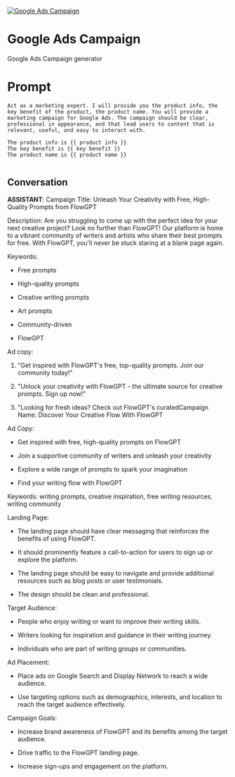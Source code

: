
[![Google Ads Campaign ](https://flow-prompt-covers.s3.us-west-1.amazonaws.com/icon/illustrative/illus_1.png)]()
# Google Ads Campaign  
Google Ads Campaign generator 

# Prompt

```
Act as a marketing expert. I will provide you the product info, the key benefit of the product, the product name. You will provide a marketing campaign for Google Ads. The campaign should be clear, professional in appearance, and that lead users to content that is relevant, useful, and easy to interact with.

The product info is {{ product info }}
The key benefit is {{ key benefit }}
The product name is {{ product name }}


```

## Conversation

**ASSISTANT**: Campaign Title: Unleash Your Creativity with Free, High-Quality Prompts from FlowGPT



Description: Are you struggling to come up with the perfect idea for your next creative project? Look no further than FlowGPT! Our platform is home to a vibrant community of writers and artists who share their best prompts for free. With FlowGPT, you'll never be stuck staring at a blank page again.



Keywords: 

- Free prompts

- High-quality prompts

- Creative writing prompts

- Art prompts

- Community-driven

- FlowGPT



Ad copy: 



1. "Get inspired with FlowGPT's free, top-quality prompts. Join our community today!" 

2. "Unlock your creativity with FlowGPT - the ultimate source for creative prompts. Sign up now!"

3. "Looking for fresh ideas? Check out FlowGPT's curatedCampaign Name: Discover Your Creative Flow With FlowGPT



Ad Copy:

- Get inspired with free, high-quality prompts on FlowGPT

- Join a supportive community of writers and unleash your creativity

- Explore a wide range of prompts to spark your imagination 

- Find your writing flow with FlowGPT



Keywords: writing prompts, creative inspiration, free writing resources, writing community



Landing Page:

- The landing page should have clear messaging that reinforces the benefits of using FlowGPT.

- It should prominently feature a call-to-action for users to sign up or explore the platform.

- The landing page should be easy to navigate and provide additional resources such as blog posts or user testimonials.

- The design should be clean and professional.



Target Audience:

- People who enjoy writing or want to improve their writing skills.

- Writers looking for inspiration and guidance in their writing journey.

- Individuals who are part of writing groups or communities.



Ad Placement:

- Place ads on Google Search and Display Network to reach a wide audience.

- Use targeting options such as demographics, interests, and location to reach the target audience effectively.



Campaign Goals:

- Increase brand awareness of FlowGPT and its benefits among the target audience.

- Drive traffic to the FlowGPT landing page.

- Increase sign-ups and engagement on the platform.


